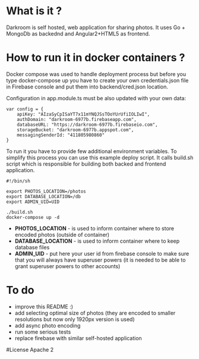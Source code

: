 # What is it ?

Darkroom is self hosted, web application for sharing photos. It uses Go + MongoDb as backednd and Angular2+HTML5 as frontend.  


# How to run it in docker containers ?

Docker compose was used to handle deployment process but before you type docker-compose up you have to create your own credentials.json file in Firebase console and put them into backend/cred.json location. 

Configuration in app.module.ts must be also updated with your own data:

```
var config = {
    apiKey: "AIzaSyCpISaYT7x11mYNQJSsTOoYUrUfiIOLIwI",
    authDomain: "darkroom-6977b.firebaseapp.com",
    databaseURL: "https://darkroom-6977b.firebaseio.com",
    storageBucket: "darkroom-6977b.appspot.com",
    messagingSenderId: "411805980860"
}
```

To run it you have to provide few additional environment variables. To simplify this process you can use this example deploy script. It calls build.sh script which is responsible for building both backed and frontend application.


```
#!/bin/sh

export PHOTOS_LOCATION=/photos
export DATABASE_LOCATION=/db
export ADMIN_UID=UID

./build.sh
docker-compose up -d
```

* **PHOTOS_LOCATION** - is used to inform container where to store encoded photos (outside of container)
* **DATABASE_LOCATION** - is used to inform container where to keep database files
* **ADMIN_UID** - put here your user id from firebase console to make sure that you will always have superuser powers (it is needed to be able to grant superuser powers to other accounts) 



# To do
- improve this README :)
- add selecting optimal size of photos (they are encoded to smaller resolutions but now only 1920px version is used)
- add async photo encoding
- run some serious tests
- replace firebase with similar self-hosted application



#License
Apache 2
